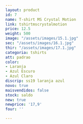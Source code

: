 ```yaml
---
layout: product
id: 7
name: T-shirt MS Crystal Motion
link: tshirtmscrystalmotion
price: 12.5
weight: 500
image: "/assets/images/15.1.jpg"
sec: "/assets/images/16.1.jpg"
thir: "/assets/images/17.1.jpg"
categoria: tshirts
att: padrao
color:
- Laranja
- Azul Escuro
- Azul Claro
discrip: ss19 laranja azul
novo: true
maisvendidos: false
stock: saldo
new: true
newprice: '17,9'
four: ''

---
```


